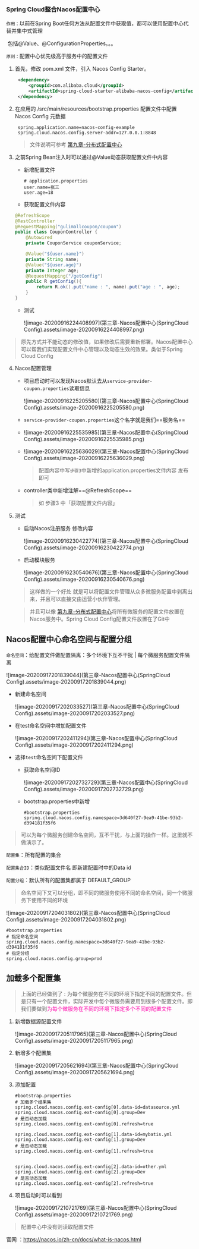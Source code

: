 ### Spring Cloud整合Nacos配置中心

`作用：`以前在Spring Boot任何方法从配置文件中获取值，都可以使用配置中心代替并集中式管理

​			包括@Value、@ConfigurationProperties。。。

`原则：`配置中心优先级高于服务中的配置文件

1. 首先，修改 pom.xml 文件，引入 Nacos Config Starter。

	```xml
	 <dependency>
	     <groupId>com.alibaba.cloud</groupId>
	     <artifactId>spring-cloud-starter-alibaba-nacos-config</artifactId>
	 </dependency>
	```

2. 在应用的 /src/main/resources/bootstrap.properties 配置文件中配置 Nacos Config 元数据

	```properties
	 spring.application.name=nacos-config-example
	 spring.cloud.nacos.config.server-addr=127.0.0.1:8848
	```

	> 文件说明可参考 [第九章-分布式配置中心](/Volumes/mac资料/Respository/MD-Book/SpringCloud/第九章-分布式配置中心.md)

3. 之前Spring Bean注入时可以通过@Value动态获取配置文件中内容

	* 新增配置文件

		```properties
		# application.properties
		user.name=张三
		user.age=18
		```

	* 获取配置文件内容

	```java
	@RefreshScope
	@RestController
	@RequestMapping("gulimallcoupon/coupon")
	public class CouponController {
	    @Autowired
	    private CouponService couponService;
	
	    @Value("${user.name}")
	    private String name;
	    @Value("${user.age}")
	    private Integer age;
	    @RequestMapping("/getConfig")
	    public R getConfig(){
	        return R.ok().put("name : ", name).put("age : ", age);
	    }
	}  
	```

	* 测试

		![image-20200916224408997](第三章-Nacos配置中心(SpringCloud Config).assets/image-20200916224408997.png)

> 原先方式并不能动态的修改值，如果修改后需要重新部署。Nacos配置中心可以帮我们实现配置文件中心管理以及动态生效的效果。类似于Spring Cloud Config

4. Nacos配置管理

	* 项目启动时可以发现Nacos默认去从`service-provider-coupon.properties`读取信息

		![image-20200916225205580](第三章-Nacos配置中心(SpringCloud Config).assets/image-20200916225205580.png)

	* `service-provider-coupon.properties`这个名字就是我们==服务名==

	* ![image-20200916225535985](第三章-Nacos配置中心(SpringCloud Config).assets/image-20200916225535985.png)

	* ![image-20200916225636029](第三章-Nacos配置中心(SpringCloud Config).assets/image-20200916225636029.png)

		> 配置内容中写`步骤3`中新增的application.properties文件内容  发布即可

	

	* controller类中新增注解==@RefreshScope==

		> 如 步骤3 中「获取配置文件内容」

5. 测试

	* 启动Nacos注册服务 修改内容

		![image-20200916230422774](第三章-Nacos配置中心(SpringCloud Config).assets/image-20200916230422774.png)

	* 启动模块服务

		![image-20200916230540676](第三章-Nacos配置中心(SpringCloud Config).assets/image-20200916230540676.png)

	> 这样做的一个好处 就是可以将配置文件管理从众多微服务配置中剥离出来，并且可以直接交由运营小伙伴管理。

	> 并且可以像  [第九章-分布式配置中心](/Volumes/mac资料/Respository/MD-Book/SpringCloud/第九章-分布式配置中心.md)将所有微服务的配置文件放置在Nacos服务中。Spring Cloud Config配置文件放置在了Git中

## Nacos配置中心命名空间与配置分组

`命名空间`：给配置文件做配置隔离：多个环境下互不干扰 | 每个微服务配置文件隔离

![image-20200917201839044](第三章-Nacos配置中心(SpringCloud Config).assets/image-20200917201839044.png)

* 新建命名空间

	![image-20200917202033527](第三章-Nacos配置中心(SpringCloud Config).assets/image-20200917202033527.png)

* 在test命名空间中增加配置文件

	![image-20200917202411294](第三章-Nacos配置中心(SpringCloud Config).assets/image-20200917202411294.png)

* 选择`test`命名空间下配置文件

	* 获取命名空间ID

		![image-20200917202732729](第三章-Nacos配置中心(SpringCloud Config).assets/image-20200917202732729.png)

	* bootstrap.properties中新增

		```prop
		#bootstrap.properties
		spring.cloud.nacos.config.namespace=3d640f27-9ea9-41be-93b2-d394181f35f6
		```

> 可以为每个微服务创建命名空间，互不干扰，与上面的操作一样。这里就不做演示了。

`配置集`：所有配置的集合

`配置集合ID`：类似配置文件名  即新建配置时中的Data id

`配置分组`：默认所有的配置集都属于 DEFAULT_GROUP

> 命名空间下又可以分组，即不同的微服务使用不同的命名空间，同一个微服务下使用不同的环境

![image-20200917204031802](第三章-Nacos配置中心(SpringCloud Config).assets/image-20200917204031802.png)

```properties
#bootstrap.properties
# 指定命名空间
spring.cloud.nacos.config.namespace=3d640f27-9ea9-41be-93b2-d394181f35f6 
# 指定分组
spring.cloud.nacos.config.group=prod
```



## 加载多个配置集

>  上面的已经做到了 : 为每个微服务在不同的环境下指定不同的配置文件。但是只有一个配置文件，实际开发中每个微服务需要用到很多个配置文件。即我们要做到<font color=ff00aa>为每个微服务在不同的环境下指定多个不同的配置文件</font>

1. 新增数据源配置文件

	![image-20200917205117965](第三章-Nacos配置中心(SpringCloud Config).assets/image-20200917205117965.png)

2. 新增多个配置集

	![image-20200917205621694](第三章-Nacos配置中心(SpringCloud Config).assets/image-20200917205621694.png)

3. 添加配置

	```properties
	#bootstrap.properties
	# 加载多个结果集
	spring.cloud.nacos.config.ext-config[0].data-id=datasource.yml
	spring.cloud.nacos.config.ext-config[0].group=Dev
	# 是否动态加载
	spring.cloud.nacos.config.ext-config[0].refresh=true
	
	spring.cloud.nacos.config.ext-config[1].data-id=mybatis.yml
	spring.cloud.nacos.config.ext-config[1].group=Dev
	# 是否动态加载
	spring.cloud.nacos.config.ext-config[1].refresh=true
	
	
	spring.cloud.nacos.config.ext-config[2].data-id=other.yml
	spring.cloud.nacos.config.ext-config[2].group=Dev
	# 是否动态加载
	spring.cloud.nacos.config.ext-config[2].refresh=true
	```



4. 项目启动时可以看到

	![image-20200917210721769](第三章-Nacos配置中心(SpringCloud Config).assets/image-20200917210721769.png)

> 配置中心中没有则读取配置文件



官网 ：https://nacos.io/zh-cn/docs/what-is-nacos.html